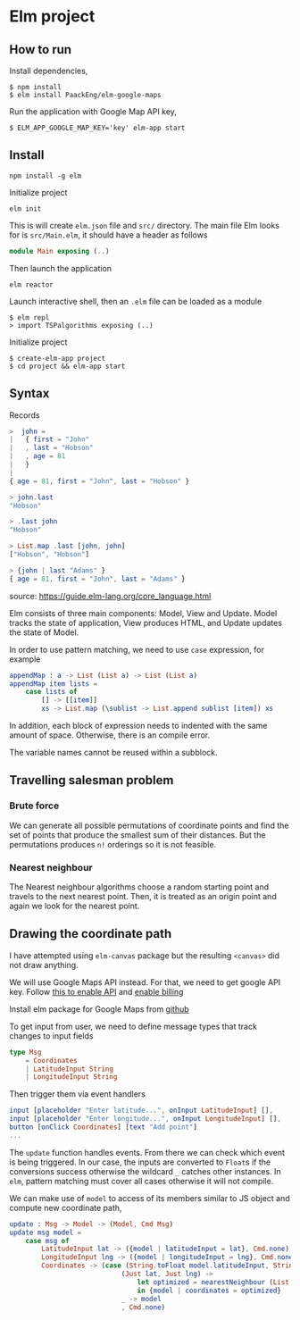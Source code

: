 # Elm project

## How to run

Install dependencies,
```
$ npm install
$ elm install PaackEng/elm-google-maps
```

Run the application with Google Map API key,

```
$ ELM_APP_GOOGLE_MAP_KEY='key' elm-app start
```

## Install

```
npm install -g elm
```

Initialize project

```
elm init
```

This is will create `elm.json` file and `src/` directory. The main file Elm looks for is `src/Main.elm`, it should have a header as follows

```elm
module Main exposing (..)
```

Then launch the application 

```
elm reactor
```

Launch interactive shell, then an `.elm` file can be loaded as a module
```
$ elm repl
> import TSPalgorithms exposing (..)
```

Initialize project

```
$ create-elm-app project
$ cd project && elm-app start
```

## Syntax

Records
```elm
>  john =
|   { first = "John"
|   , last = "Hobson"
|   , age = 81
|   }
| 
{ age = 81, first = "John", last = "Hobson" }

> john.last
"Hobson"

> .last john
"Hobson"

> List.map .last [john, john]
["Hobson", "Hobson"]

> {john | last "Adams" }
{ age = 81, first = "John", last = "Adams" }
```
source: https://guide.elm-lang.org/core_language.html

Elm consists of three main components: Model, View and Update. Model tracks the state of application, View produces HTML, and Update updates the state of Model.


In order to use pattern matching, we need to use `case` expression, for example

```elm
appendMap : a -> List (List a) -> List (List a)
appendMap item lists =
    case lists of
        [] -> [[item]]
        xs -> List.map (\sublist -> List.append sublist [item]) xs
```

In addition, each block of expression needs to indented with the same amount of space. Otherwise, there is an compile error.

The variable names cannot be reused within a subblock.

## Travelling salesman problem

### Brute force

We can generate all possible permutations of coordinate points and find the set of points that produce the smallest sum of their distances. But the permutations produces `n!` orderings so it is not feasible.

### Nearest neighbour 

The Nearest neighbour algorithms choose a random starting point and travels to the next nearest point. Then, it is treated as an origin point and again we look for the nearest point.


## Drawing the coordinate path

I have attempted using `elm-canvas` package but the resulting `<canvas>` did not draw anything.

We will use Google Maps API instead. For that, we need to get google API key. Follow [this to enable API](https://developers.google.com/maps/gmp-get-started#enable-api-sdk) and [enable billing](https://console.cloud.google.com/projectselector2/billing/enable)

Install elm package for Google Maps from [github](https://github.com/PaackEng/elm-google-maps/tree/2.1.0)

To get input from user, we need to define message types that track changes to input fields

``` elm
type Msg 
    = Coordinates 
    | LatitudeInput String
    | LongitudeInput String
```


Then trigger them via event handlers

``` elm
input [placeholder "Enter latitude...", onInput LatitudeInput] [],
input [placeholder "Enter longitude...", onInput LongitudeInput] [],
button [onClick Coordinates] [text "Add point"]
...
```

The `update` function handles events. From there we can check which event is being triggered. In our case, the inputs are converted to `Float`s if the conversions success otherwise the wildcard `_` catches other instances. In `elm`, pattern matching must cover all cases otherwise it will not compile. 

We can make use of `model` to access of its members similar to JS object and compute new coordinate path,

``` elm
update : Msg -> Model -> (Model, Cmd Msg)
update msg model =
    case msg of
        LatitudeInput lat -> ({model | latitudeInput = lat}, Cmd.none)
        LongitudeInput lng -> ({model | longitudeInput = lng}, Cmd.none)
        Coordinates -> (case (String.toFloat model.latitudeInput, String.toFloat model.longitudeInput) of
                            (Just lat, Just lng) ->  
                                let optimized = nearestNeighbour (List.append model.coordinates [(lat, lng)])
                                in {model | coordinates = optimized}
                            _ -> model
                            , Cmd.none)
```

